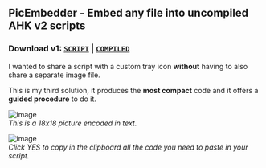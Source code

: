 ## PicEmbedder - Embed any file into uncompiled AHK v2 scripts
### Download v1: [`SCRIPT`](https://github.com/DavidBevi/PicEmbedder/releases/download/v1/pic_embedder_v1.ahk) | [`COMPILED`](https://github.com/DavidBevi/PicEmbedder/releases/download/v1/pic_embedder_v1.exe)

I wanted to share a script with a custom tray icon **without** having to also share a separate image file. 

This is my third solution, it produces the **most compact** code and it offers a **guided procedure** to do it.

![image](https://github.com/user-attachments/assets/b0ab8141-d753-4349-890b-89bd50e5a917)<br>_This is a 18x18 picture encoded in text._

![image](https://github.com/user-attachments/assets/7e96346b-7735-4adc-80ef-55a0e3e49f82)<br>_Click YES to copy in the clipboard all the code you need to paste in your script._


